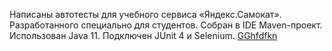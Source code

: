 Написаны автотесты для учебного сервиса «Яндекс.Самокат». Разработанного специально для студентов.
Собран в IDE Maven-проект. Использован Java 11. Подключен JUnit 4 и Selenium.
[GGhfdfkn](https://docs.google.com/document/d/1_lASIUf4-JLMBMM-80-pK3svIJQRKv9PERcUZAibYSM/edit?pli=1)
